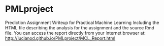 # PMLproject
Prediction Assignment Writeup for Practical Machine Learning
Including the  HTML file describing the analysis for the assignment 
and the source Rmd file. You can access the report directly from your Internet browser at: http://lucianod.github.io/PMLproject/MCL_Report.html
